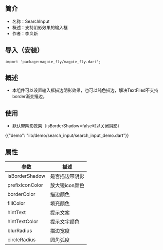 ## 简介
* 名称：SearchInput
* 概述：支持阴影效果的输入框
* 作者：李义新

## 导入（安装）
    import 'package:magpie_fly/magpie_fly.dart';

## 概述
* 本组件可以设置输入框描边阴影效果，也可以纯色描边，解决TextFiled不支持border渐变描边。


## 使用

 * 默认带阴影效果（isBorderShadow=false可以关闭阴影）

{{"demo": "lib/demo/search_input/search_input_demo.dart"}}


## 属性

| 参数 | 描述 |
| --- | --- |
| isBorderShadow | 是否描边带阴影 |
| prefixIconColor | 放大镜icon颜色 |
| borderColor | 描边颜色 |
| fillColor | 填充颜色 |
| hintText | 提示文案 |
| hintTextColor | 提示文字颜色 |
| blurRadius | 描边宽度 |
| circleRadius | 圆角弧度 |
